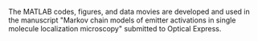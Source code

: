 The MATLAB codes, figures, and data movies are developed and used in the manuscript "Markov chain models of emitter activations in single molecule localization microscopy" submitted to Optical Express. 

